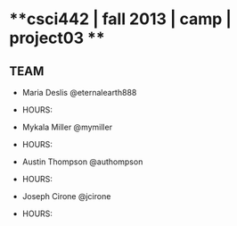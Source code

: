 # **csci442 | fall 2013 | camp | project03 **
## **TEAM**

- Maria Deslis @eternalearth888
 * HOURS:
- Mykala Miller @mymiller
 * HOURS:
- Austin Thompson @authompson
 * HOURS:
- Joseph Cirone @jcirone
 * HOURS:
